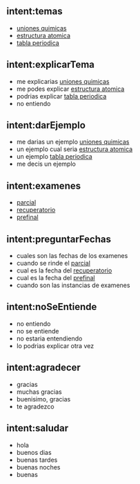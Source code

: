 ## intent:temas
- [uniones quimicas](tema)
- [estructura atomica](tema)
- [tabla periodica](tema)

## intent:explicarTema
- me explicarias [uniones quimicas](tema)
- me podes explicar [estructura atomica](tema)
- podrias explicar [tabla periodica](tema)
- no entiendo

## intent:darEjemplo
- me darias un ejemplo [uniones quimicas](tema)
- un ejemplo cual seria [estructura atomica](tema)
- un ejemplo [tabla periodica](tema)
- me decis un ejemplo

## intent:examenes
- [parcial](examen)
- [recuperatorio](examen)
- [prefinal](examen)

## intent:preguntarFechas
- cuales son las fechas de los examenes
- cuando se rinde el [parcial](examen)
- cual es la fecha del [recuperatorio](examen)
- cual es la fecha del [prefinal](examen)
- cuando son las instancias de examenes

## intent:noSeEntiende
- no entiendo
- no se entiende
- no estaria entendiendo
- lo podrias explicar otra vez

## intent:agradecer
- gracias
- muchas gracias
- buenisimo, gracias
- te agradezco

## intent:saludar
- hola
- buenos dias
- buenas tardes
- buenas noches
- buenas


